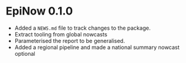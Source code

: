 # EpiNow 0.1.0

* Added a `NEWS.md` file to track changes to the package.
* Extract tooling from global nowcasts
* Parameterised the report to be generalised.
* Added a regional pipeline and made a national summary nowcast optional